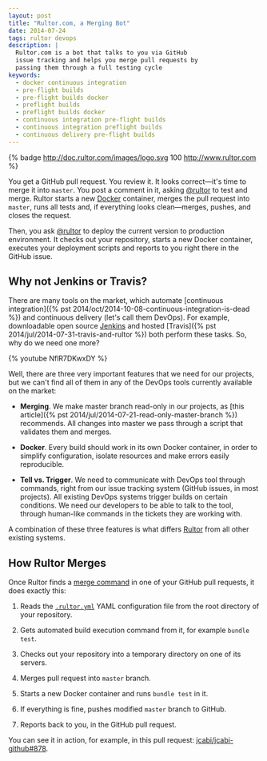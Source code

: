 ```yaml
---
layout: post
title: "Rultor.com, a Merging Bot"
date: 2014-07-24
tags: rultor devops
description: |
  Rultor.com is a bot that talks to you via GitHub
  issue tracking and helps you merge pull requests by
  passing them through a full testing cycle
keywords:
  - docker continuous integration
  - pre-flight builds
  - pre-flight builds docker
  - preflight builds
  - preflight builds docker
  - continuous integration pre-flight builds
  - continuous integration preflight builds
  - continuous delivery pre-flight builds
---
```


{% badge http://doc.rultor.com/images/logo.svg 100 http://www.rultor.com %}

You get a GitHub pull request. You review it. It looks correct&mdash;it's time
to merge it into `master`. You post a comment in it, asking
[@rultor](https://github.com/rultor) to test and merge. Rultor starts a new
[Docker](http://www.docker.io) container, merges the pull request into `master`, runs all tests and, if
everything looks clean&mdash;merges, pushes, and closes the request.

Then, you ask [@rultor](https://github.com/rultor) to deploy the current version
to production environment. It checks out your repository, starts a new Docker
container, executes your deployment scripts and reports to you right there in
the GitHub issue.

<!--more-->

## Why not Jenkins or Travis?

There are many tools on the market, which automate
[continuous integration]({% pst 2014/oct/2014-10-08-continuous-integration-is-dead %}) and
continuous delivery (let's call them DevOps).
For example, downloadable open source
[Jenkins](http://jenkins-ci.org/) and hosted
[Travis]({% pst 2014/jul/2014-07-31-travis-and-rultor %})
both perform these tasks. So, why do we need one more?

{% youtube NflR7DKwxDY %}

Well, there are three very important features that we need for our projects, but
we can't find all of them in any of the DevOps tools currently available on the
market:

 * **Merging**. We make master branch read-only in our projects,
   as [this article]({% pst 2014/jul/2014-07-21-read-only-master-branch %})
   recommends. All changes into master we pass through
   a script that validates them and merges.

 * **Docker**. Every build should work in its own
   Docker container, in order to simplify configuration, isolate
   resources and make errors easily reproducible.

 * **Tell vs. Trigger**. We need to communicate with DevOps tool
   through commands, right from our issue tracking system (GitHub
   issues, in most projects). All existing DevOps systems trigger
   builds on certain conditions. We need our developers to be able
   to talk to the tool, through human-like commands in the tickets they are working with.

A combination of these three features is what differs
[Rultor](http://www.rultor.com) from all other existing systems.

## How Rultor Merges

Once Rultor finds a [merge command](http://doc.rultor.com/basics.html)
in one of your GitHub pull requests, it does exactly this:

 1. Reads the [`.rultor.yml`](http://doc.rultor.com/reference.html)
    YAML configuration file from the root directory of your repository.

 2. Gets automated build execution command from it, for example `bundle test`.

 3. Checks out your repository into a temporary directory on one of its servers.

 4. Merges pull request into `master` branch.

 5. Starts a new Docker container and runs `bundle test` in it.

 6. If everything is fine, pushes modified `master` branch to GitHub.

 7. Reports back to you, in the GitHub pull request.

You can see it in action, for example, in this pull request:
[jcabi/jcabi-github#878](https://github.com/jcabi/jcabi-github/pull/878).
